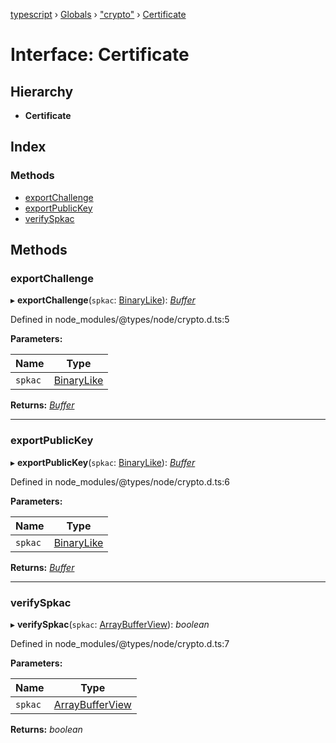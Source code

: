 [typescript](../README.md) › [Globals](../globals.md) › ["crypto"](../modules/_crypto_.md) › [Certificate](_crypto_.certificate.md)

# Interface: Certificate

## Hierarchy

* **Certificate**

## Index

### Methods

* [exportChallenge](_crypto_.certificate.md#exportchallenge)
* [exportPublicKey](_crypto_.certificate.md#exportpublickey)
* [verifySpkac](_crypto_.certificate.md#verifyspkac)

## Methods

###  exportChallenge

▸ **exportChallenge**(`spkac`: [BinaryLike](../modules/_crypto_.md#binarylike)): *[Buffer](../classes/buffer.md)*

Defined in node_modules/@types/node/crypto.d.ts:5

**Parameters:**

Name | Type |
------ | ------ |
`spkac` | [BinaryLike](../modules/_crypto_.md#binarylike) |

**Returns:** *[Buffer](../classes/buffer.md)*

___

###  exportPublicKey

▸ **exportPublicKey**(`spkac`: [BinaryLike](../modules/_crypto_.md#binarylike)): *[Buffer](../classes/buffer.md)*

Defined in node_modules/@types/node/crypto.d.ts:6

**Parameters:**

Name | Type |
------ | ------ |
`spkac` | [BinaryLike](../modules/_crypto_.md#binarylike) |

**Returns:** *[Buffer](../classes/buffer.md)*

___

###  verifySpkac

▸ **verifySpkac**(`spkac`: [ArrayBufferView](../modules/nodejs.md#arraybufferview)): *boolean*

Defined in node_modules/@types/node/crypto.d.ts:7

**Parameters:**

Name | Type |
------ | ------ |
`spkac` | [ArrayBufferView](../modules/nodejs.md#arraybufferview) |

**Returns:** *boolean*
